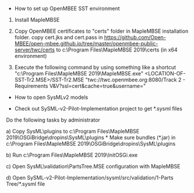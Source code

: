 * How to set up OpenMBEE SST environment

1) Install MapleMBSE

2) Copy OpenMBEE certificates to "certs" folder in MapleMBSE installation folder.
    copy cert.jks and cert.pass in https://github.com/Open-MBEE/open-mbee.github.io/tree/master/openmbee-public-server/twc/certs to c:\Program Files\MapleMBSE 2019\certs (in x64 environment)

3) Execute the following command by using something like a shortcut
    "c:\Program Files\MapleMBSE 2019\MapleMBSE.exe" <LOCATION-OF-SST-Tr2.MSE>/SST-Tr2.MSE "twc://twc.openmbee.org:8080/Track 2 - Requirements V&V?ssl=cert&cache=true&username=<YOUR USERNAME>"

* <EXPERIMENTAL> How to open SysMLv2 models

- Check out SySML-v2-Pilot-Implementation project to get *.sysml files

Do the following tasks by administrator

a) Copy SysML\plugins to c:\Program Files\MapleMBSE 2019\OSGiBridge\dropins\SysML\plugins
        * Make sure bundles (*.jar) in c:\Program Files\MapleMBSE 2019\OSGiBridge\dropins\SysML\plugins

b) Run c:\Program Files\MapleMBSE 2019\InitOSGi.exe

c) Open SysML\validation\PartsTree.MSE configuration with MapleMBSE

d) Open SySML-v2-Pilot-Implementation/sysml/src/validation/1-Parts Tree/*.sysml file




   
